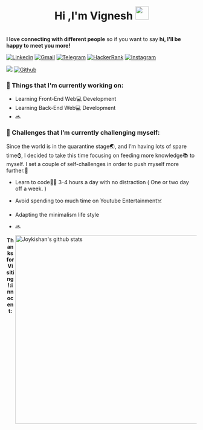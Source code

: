 <!-- Greeting -->
<h1 align="center"><b>Hi ,I'm Vignesh </b> <img src="https://media.giphy.com/media/hvRJCLFzcasrR4ia7z/giphy.gif" width="35"></h1>
<p align="center">

<!--Introduction -->
<br><b>I love connecting with different people</b> so if you want to say <b>hi, I'll be happy to meet you more!</b>

<!-- Your badges -->

[![Linkedin](https://img.shields.io/badge/-Vignesh-blue?style=flat&logo=Linkedin&logoColor=white)](https://www.linkedin.com/in/vignesh-s-98ba35160)
[![Gmail](https://img.shields.io/badge/-Vignesh-c14438?style=flat&logo=Gmail&logoColor=white)](mailto:neshvig898@gmail.com)
[![Telegram](https://img.shields.io/badge/-@Viggy0-blue?style=flat&logo=Telegram&logoColor=white)](https://t.me/Viggy0)
[![HackerRank](https://img.shields.io/badge/-Vignesh-islamicgreen?style=flat&logo=HackerRank&logoColor=black)](https://www.hackerrank.com/h20161341)
[![Instagram](https://img.shields.io/badge/-Vignesh-c13584?style=flat&labelColor=c13584&logo=instagram&logoColor=white)](https://www.instagram.com/00vignesh00)

<!-- Profile View Count and GitStats -->
![](https://komarev.com/ghpvc/?username=vignesho&style=flat)
[![Github](https://img.shields.io/badge/-Vignesh-black?style=flat&labelColor=black&logo=github&logoColor=white)](https://gitstats.me/vignesho)

<!-- Sample Dev class image -->

### 💼  Things that I'm currently working on: 
* Learning Front-End Web:computer: Development
* Learning Back-End Web:computer: Development
* 🔜

### 🌱 Challenges that I’m currently challenging myself:
Since the world is in the quarantine stage:earth_asia:, and I’m having lots of spare time:watch:, I decided to take this time focusing on feeding more knowledge:books: to myself. I set a couple of self-challenges in order to push myself more further.:running: 

* Learn to code:man_technologist: 3-4 hours a day with no distraction ( One or two day off a week. ) 
* Avoid spending too much time on Youtube Entertainment:skull_and_crossbones:
* Adapting the minimalism life style
* 🔜

  <a href="https://gitstats.me/vignesho">
    <img width="500" height="auto" align="right" alt="Joykishan's github stats" 
         src="https://github-readme-stats.vercel.app/api?username=vignesho&show_icons=true&theme=algolia&count_private=true&include_all_commits=true" /></a>
 <!-- icons -->
<h4 align="center"> Thanks for Visiting!:innocent:</h4> 


